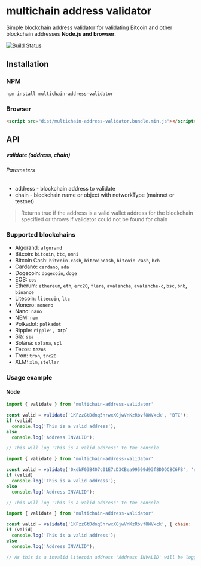 # multichain address validator
Simple blockchain address validator for validating Bitcoin and other blockchain addresses **Node.js and browser**.

[![Build Status](https://travis-ci.org/christsim/multicchain-address-validator.svg?branch=master)](https://travis-ci.org/christsim/multichain-address-validator)

## Installation

### NPM
```
npm install multichain-address-validator
```

### Browser
```html
<script src="dist/multichain-address-validator.bundle.min.js"></script>
```

## API

##### validate (address, chain)

###### Parameters
* address - blockchain address to validate
* chain - blockchain name or object with networkType (mainnet or testnet)

> Returns true if the address is a valid wallet address for the blockchain specified or throws if validator could not be found for chain

### Supported blockchains

* Algorand: `algorand`
* Bitcoin: `bitcoin`, `btc`, `omni`
* Bitcoin Cash: `bitcoin-cash`, `bitcoincash`, `bitcoin cash`, `bch`
* Cardano: `cardano`, `ada`
* Dogecoin: `dogecoin`, `doge`
* EOS: `eos`
* Etherum: `ethereum`, `eth`, `erc20`, `flare`, `avalanche`, `avalanche-c`, `bsc`, `bnb`, `binance`
* Litecoin: `litecoin`, `ltc`
* Monero: `monero`
* Nano: `nano`
* NEM: `nem`
* Polkadot: `polkadot`
* Ripple: `ripple', `xrp`
* Sia: `sia`
* Solana: `solana`, `spl`
* Tezos: `tezos`
* Tron: `tron`, `trc20`
* XLM: `xlm`, `stellar`

### Usage example

#### Node
```javascript
import { validate } from 'multichain-address-validator'

const valid = validate('1KFzzGtDdnq5hrwxXGjwVnKzRbvf8WVxck', 'BTC');
if (valid)
  console.log('This is a valid address');
else
  console.log('Address INVALID');

// This will log 'This is a valid address' to the console.
```

```javascript
import { validate } from 'multichain-address-validator'

const valid = validate('0xdbF03B407c01E7cD3CBea99509d93f8DDDC8C6FB', 'ethereum');
if (valid)
  console.log('This is a valid address');
else
  console.log('Address INVALID');

// This will log 'This is a valid address' to the console.
```

```javascript
import { validate } from 'multichain-address-validator'

const valid = validate('1KFzzGtDdnq5hrwxXGjwVnKzRbvf8WVxck', { chain: 'litecoin', networkType: 'testnet' });
if (valid)
  console.log('This is a valid address');
else
  console.log('Address INVALID');

// As this is a invalid litecoin address 'Address INVALID' will be logged to console.
```

